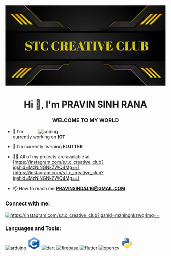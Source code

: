 
<img src="https://github.com/pravin1016/pravin1016/blob/main/20230716_172439.png" alt="com">


<h1 align="center">Hi 👋, I'm PRAVIN SINH RANA</h1>
<h3 align="center">WELCOME TO MY WORLD</h3>

<img align="right" alt="coding" width="400" src="https://www.bing.com/th/id/OGC.f3b7d71cb676749b7c61050a41827c95?pid=1.7&rurl=https%3a%2f%2fwww.livewireindia.com%2fblog%2fwp-content%2fuploads%2f2019%2f06%2fElegantMaleCero-size_restricted.gif&ehk=27%2fnKyLtb0vMxowpjz8XBfRQm4dTKk0B6Uq0yL1c70c%3d">

- 🔭 I’m currently working on **IOT**

- 🌱 I’m currently learning **FLUTTER**

- 👨‍💻 All of my projects are available at [https://instagram.com/s.t.c_creative_club?igshid=MzNlNGNkZWQ4Mg==](https://instagram.com/s.t.c_creative_club?igshid=MzNlNGNkZWQ4Mg==)

- 📫 How to reach me **PRAVINSINDAL16@GMAIL.COM**

<h3 align="left">Connect with me:</h3>
<p align="left">
<a href="https://instagram.com/https://instagram.com/s.t.c_creative_club?igshid=mznlngnkzwq4mg==" target="blank"><img align="center" src="https://raw.githubusercontent.com/rahuldkjain/github-profile-readme-generator/master/src/images/icons/Social/instagram.svg" alt="https://instagram.com/s.t.c_creative_club?igshid=mznlngnkzwq4mg==" height="30" width="40" /></a>
</p>

<h3 align="left">Languages and Tools:</h3>
<p align="left"> <a href="https://www.arduino.cc/" target="_blank" rel="noreferrer"> <img src="https://cdn.worldvectorlogo.com/logos/arduino-1.svg" alt="arduino" width="40" height="40"/> </a> <a href="https://www.cprogramming.com/" target="_blank" rel="noreferrer"> <img src="https://raw.githubusercontent.com/devicons/devicon/master/icons/c/c-original.svg" alt="c" width="40" height="40"/> </a> <a href="https://dart.dev" target="_blank" rel="noreferrer"> <img src="https://www.vectorlogo.zone/logos/dartlang/dartlang-icon.svg" alt="dart" width="40" height="40"/> </a> <a href="https://firebase.google.com/" target="_blank" rel="noreferrer"> <img src="https://www.vectorlogo.zone/logos/firebase/firebase-icon.svg" alt="firebase" width="40" height="40"/> </a> <a href="https://flutter.dev" target="_blank" rel="noreferrer"> <img src="https://www.vectorlogo.zone/logos/flutterio/flutterio-icon.svg" alt="flutter" width="40" height="40"/> </a> <a href="https://opencv.org/" target="_blank" rel="noreferrer"> <img src="https://www.vectorlogo.zone/logos/opencv/opencv-icon.svg" alt="opencv" width="40" height="40"/> </a> <a href="https://www.python.org" target="_blank" rel="noreferrer"> <img src="https://raw.githubusercontent.com/devicons/devicon/master/icons/python/python-original.svg" alt="python" width="40" height="40"/> </a> </p>
